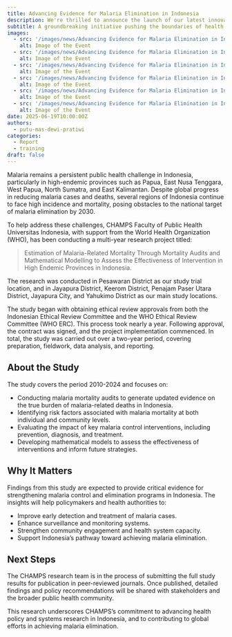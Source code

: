 ```yaml
---
title: Advancing Evidence for Malaria Elimination in Indonesia
description: We're thrilled to announce the launch of our latest innovative project, set to revolutionize the industry.
subtitle: A groundbreaking initiative pushing the boundaries of health.
images:
  - src: '/images/news/Advancing Evidence for Malaria Elimination in Indonesia 1.webp'
    alt: Image of the Event
  - src: '/images/news/Advancing Evidence for Malaria Elimination in Indonesia 2.webp'
    alt: Image of the Event
  - src: '/images/news/Advancing Evidence for Malaria Elimination in Indonesia 3.webp'
    alt: Image of the Event
  - src: '/images/news/Advancing Evidence for Malaria Elimination in Indonesia 4.webp'
    alt: Image of the Event
  - src: '/images/news/Advancing Evidence for Malaria Elimination in Indonesia 5.webp'
    alt: Image of the Event
  - src: '/images/news/Advancing Evidence for Malaria Elimination in Indonesia 6.webp'
    alt: Image of the Event
date: 2025-06-19T10:00:00Z
authors:
  - putu-mas-dewi-pratiwi
categories:
  - Report
  - training
draft: false
---
```


Malaria remains a persistent public health challenge in Indonesia, particularly in high-endemic provinces such as Papua, East Nusa Tenggara, West Papua, North Sumatra, and East Kalimantan. Despite global progress in reducing malaria cases and deaths, several regions of Indonesia continue to face high incidence and mortality, posing obstacles to the national target of malaria elimination by 2030.

To help address these challenges, CHAMPS Faculty of Public Health Universitas Indonesia, with support from the World Health Organization (WHO), has been conducting a multi-year research project titled:

> Estimation of Malaria-Related Mortality Through Mortality Audits and Mathematical Modelling to Assess the Effectiveness of Intervention in High Endemic Provinces in Indonesia.

The research was conducted in Pesawaran District as our study trial location, and in Jayapura District, Keerom District, Penajam Paser Utara District, Jayapura City, and Yahukimo District as our main study locations.

The study began with obtaining ethical review approvals from both the Indonesian Ethical Review Committee and the WHO Ethical Review Committee (WHO ERC). This process took nearly a year. Following approval, the contract was signed, and the project implementation commenced. In total, the study was carried out over a two-year period, covering preparation, fieldwork, data analysis, and reporting.

## About the Study

The study covers the period 2010-2024 and focuses on:
- Conducting malaria mortality audits to generate updated evidence on the true burden of malaria-related deaths in Indonesia.
- Identifying risk factors associated with malaria mortality at both individual and community levels.
- Evaluating the impact of key malaria control interventions, including prevention, diagnosis, and treatment.
- Developing mathematical models to assess the effectiveness of interventions and inform future strategies.

## Why It Matters

Findings from this study are expected to provide critical evidence for strengthening malaria control and elimination programs in Indonesia. The insights will help policymakers and health authorities to:
- Improve early detection and treatment of malaria cases.
- Enhance surveillance and monitoring systems.
- Strengthen community engagement and health system capacity.
- Support Indonesia’s pathway toward achieving malaria elimination.

## Next Steps

The CHAMPS research team is in the process of submitting the full study results for publication in peer-reviewed journals. Once published, detailed findings and policy recommendations will be shared with stakeholders and the broader public health community.

This research underscores CHAMPS’s commitment to advancing health policy and systems research in Indonesia, and to contributing to global efforts in achieving malaria elimination.
